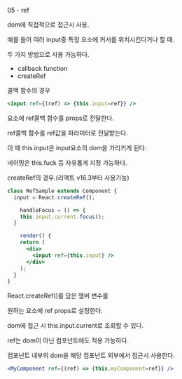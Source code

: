 05 - ref

dom에 직접적으로 접근시 사용.

예를 들어 여러 input중 특정 요소에 커서를 위치시킨다거나 할 때.

두 가지 방법으로 사용 가능하다.

- callback function
- createRef

콜백 함수의 경우

```jsx
<input ref={(ref) => {this.input=ref}} />
```

요소에 ref콜백 함수를 props로 전달한다.

ref콜백 함수를 ref값을 파라미터로 전달받는다.

이 때 this.input은 input요소의 dom을 가리키게 된다.

네이밍은 this.fuck 등 자유롭게 지정 가능하다.

createRef의 경우.(리액트 v16.3부터 사용가능)

```jsx
class RefSample extends Component {
  input = React.createRef();

	handleFocus = () => {
    this.input.current.focus();
  }

	render() {
    return (
      <div>
        <input ref={this.input} />
      </div>
    );
  }
}
```

React.createRef()를 담은 멤버 변수를 

원하는 요소에 ref props로 설정한다.

dom에 접근 시 this.input.current로 조회할 수 있다.

ref는 dom이 아닌 컴포넌트에도 적용 가능하다.

컴포넌트 내부의 dom을 해당 컴포넌트 외부에서 접근시 사용한다.

```jsx
<MyComponent ref={(ref) => {this.myComponent=ref}} />
```
